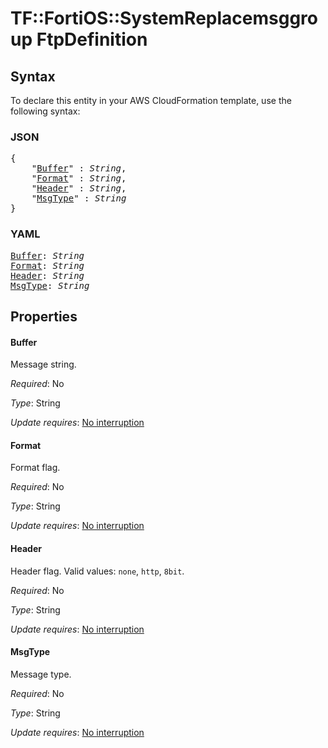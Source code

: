 # TF::FortiOS::SystemReplacemsggroup FtpDefinition

## Syntax

To declare this entity in your AWS CloudFormation template, use the following syntax:

### JSON

<pre>
{
    "<a href="#buffer" title="Buffer">Buffer</a>" : <i>String</i>,
    "<a href="#format" title="Format">Format</a>" : <i>String</i>,
    "<a href="#header" title="Header">Header</a>" : <i>String</i>,
    "<a href="#msgtype" title="MsgType">MsgType</a>" : <i>String</i>
}
</pre>

### YAML

<pre>
<a href="#buffer" title="Buffer">Buffer</a>: <i>String</i>
<a href="#format" title="Format">Format</a>: <i>String</i>
<a href="#header" title="Header">Header</a>: <i>String</i>
<a href="#msgtype" title="MsgType">MsgType</a>: <i>String</i>
</pre>

## Properties

#### Buffer

Message string.

_Required_: No

_Type_: String

_Update requires_: [No interruption](https://docs.aws.amazon.com/AWSCloudFormation/latest/UserGuide/using-cfn-updating-stacks-update-behaviors.html#update-no-interrupt)

#### Format

Format flag.

_Required_: No

_Type_: String

_Update requires_: [No interruption](https://docs.aws.amazon.com/AWSCloudFormation/latest/UserGuide/using-cfn-updating-stacks-update-behaviors.html#update-no-interrupt)

#### Header

Header flag. Valid values: `none`, `http`, `8bit`.

_Required_: No

_Type_: String

_Update requires_: [No interruption](https://docs.aws.amazon.com/AWSCloudFormation/latest/UserGuide/using-cfn-updating-stacks-update-behaviors.html#update-no-interrupt)

#### MsgType

Message type.

_Required_: No

_Type_: String

_Update requires_: [No interruption](https://docs.aws.amazon.com/AWSCloudFormation/latest/UserGuide/using-cfn-updating-stacks-update-behaviors.html#update-no-interrupt)

